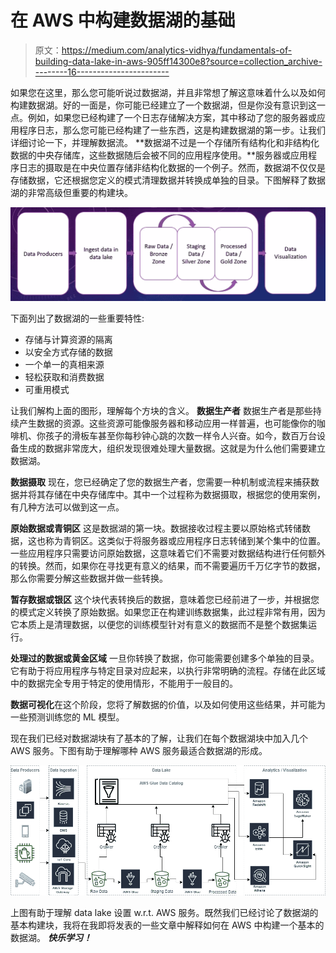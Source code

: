 # 在 AWS 中构建数据湖的基础

> 原文：<https://medium.com/analytics-vidhya/fundamentals-of-building-data-lake-in-aws-905ff14300e8?source=collection_archive---------16----------------------->

如果您在这里，那么您可能听说过数据湖，并且非常想了解这意味着什么以及如何构建数据湖。好的一面是，你可能已经建立了一个数据湖，但是你没有意识到这一点。例如，如果您已经构建了一个日志存储解决方案，其中移动了您的服务器或应用程序日志，那么您可能已经构建了一些东西，这是构建数据湖的第一步。让我们详细讨论一下，并理解数据流。
**数据湖不过是一个存储所有结构化和非结构化数据的中央存储库，这些数据随后会被不同的应用程序使用。**服务器或应用程序日志的摄取是在中央位置存储非结构化数据的一个例子。然而，数据湖不仅仅是存储数据，它还根据您定义的模式清理数据并转换成单独的目录。下图解释了数据湖的非常高级但重要的构建块。

![](img/7087f422b032f1957beed6064a5d0f3a.png)

下面列出了数据湖的一些重要特性:

*   存储与计算资源的隔离
*   以安全方式存储的数据
*   一个单一的真相来源
*   轻松获取和消费数据
*   可重用模式

让我们解构上面的图形，理解每个方块的含义。
**数据生产者**
数据生产者是那些持续产生数据的资源。这些资源可能像服务器和移动应用一样普遍，也可能像你的咖啡机、你孩子的滑板车甚至你每秒钟心跳的次数一样令人兴奋。如今，数百万台设备生成的数据非常庞大，组织发现很难处理大量数据。这就是为什么他们需要建立数据湖。

**数据摄取**
现在，您已经确定了您的数据生产者，您需要一种机制或流程来捕获数据并将其存储在中央存储库中。其中一个过程称为数据摄取，根据您的使用案例，有几种方法可以做到这一点。

**原始数据或青铜区**
这是数据湖的第一块。数据接收过程主要以原始格式转储数据，这也称为青铜区。这类似于将服务器或应用程序日志转储到某个集中的位置。一些应用程序只需要访问原始数据，这意味着它们不需要对数据结构进行任何额外的转换。然而，如果你在寻找更有意义的结果，而不需要遍历千万亿字节的数据，那么你需要分解这些数据并做一些转换。

**暂存数据或银区**
这个块代表转换后的数据，意味着您已经前进了一步，并根据您的模式定义转换了原始数据。如果您正在构建训练数据集，此过程非常有用，因为它本质上是清理数据，以便您的训练模型针对有意义的数据而不是整个数据集运行。

**处理过的数据或黄金区域**
一旦你转换了数据，你可能需要创建多个单独的目录。它有助于将应用程序与特定目录对应起来，以执行非常明确的流程。存储在此区域中的数据完全专用于特定的使用情形，不能用于一般目的。

**数据可视化**在这个阶段，您将了解数据的价值，以及如何使用这些结果，并可能为一些预测训练您的 ML 模型。

现在我们已经对数据湖块有了基本的了解，让我们在每个数据湖块中加入几个 AWS 服务。下图有助于理解哪种 AWS 服务最适合数据湖的形成。

![](img/faef23f685f3da47f225b1b52279f8fb.png)

上图有助于理解 data lake 设置 w.r.t. AWS 服务。既然我们已经讨论了数据湖的基本构建块，我将在我即将发表的一些文章中解释如何在 AWS 中构建一个基本的数据湖。
***快乐学习！***